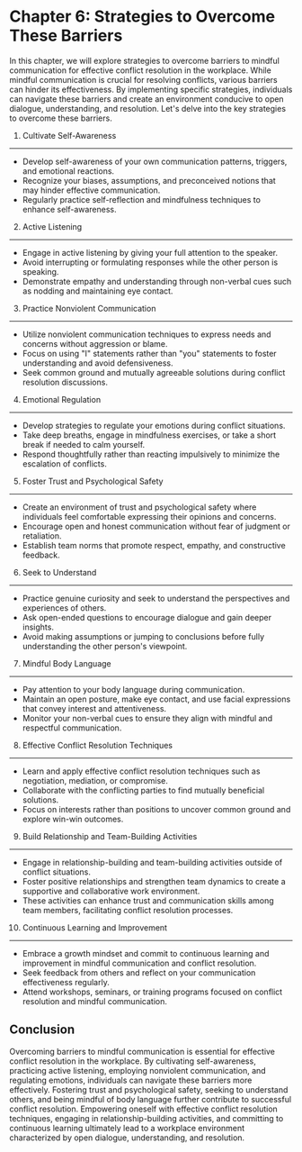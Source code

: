 Chapter 6: Strategies to Overcome These Barriers
================================================

In this chapter, we will explore strategies to overcome barriers to mindful communication for effective conflict resolution in the workplace. While mindful communication is crucial for resolving conflicts, various barriers can hinder its effectiveness. By implementing specific strategies, individuals can navigate these barriers and create an environment conducive to open dialogue, understanding, and resolution. Let's delve into the key strategies to overcome these barriers.

1. Cultivate Self-Awareness
---------------------------

* Develop self-awareness of your own communication patterns, triggers, and emotional reactions.
* Recognize your biases, assumptions, and preconceived notions that may hinder effective communication.
* Regularly practice self-reflection and mindfulness techniques to enhance self-awareness.

2. Active Listening
-------------------

* Engage in active listening by giving your full attention to the speaker.
* Avoid interrupting or formulating responses while the other person is speaking.
* Demonstrate empathy and understanding through non-verbal cues such as nodding and maintaining eye contact.

3. Practice Nonviolent Communication
------------------------------------

* Utilize nonviolent communication techniques to express needs and concerns without aggression or blame.
* Focus on using "I" statements rather than "you" statements to foster understanding and avoid defensiveness.
* Seek common ground and mutually agreeable solutions during conflict resolution discussions.

4. Emotional Regulation
-----------------------

* Develop strategies to regulate your emotions during conflict situations.
* Take deep breaths, engage in mindfulness exercises, or take a short break if needed to calm yourself.
* Respond thoughtfully rather than reacting impulsively to minimize the escalation of conflicts.

5. Foster Trust and Psychological Safety
----------------------------------------

* Create an environment of trust and psychological safety where individuals feel comfortable expressing their opinions and concerns.
* Encourage open and honest communication without fear of judgment or retaliation.
* Establish team norms that promote respect, empathy, and constructive feedback.

6. Seek to Understand
---------------------

* Practice genuine curiosity and seek to understand the perspectives and experiences of others.
* Ask open-ended questions to encourage dialogue and gain deeper insights.
* Avoid making assumptions or jumping to conclusions before fully understanding the other person's viewpoint.

7. Mindful Body Language
------------------------

* Pay attention to your body language during communication.
* Maintain an open posture, make eye contact, and use facial expressions that convey interest and attentiveness.
* Monitor your non-verbal cues to ensure they align with mindful and respectful communication.

8. Effective Conflict Resolution Techniques
-------------------------------------------

* Learn and apply effective conflict resolution techniques such as negotiation, mediation, or compromise.
* Collaborate with the conflicting parties to find mutually beneficial solutions.
* Focus on interests rather than positions to uncover common ground and explore win-win outcomes.

9. Build Relationship and Team-Building Activities
--------------------------------------------------

* Engage in relationship-building and team-building activities outside of conflict situations.
* Foster positive relationships and strengthen team dynamics to create a supportive and collaborative work environment.
* These activities can enhance trust and communication skills among team members, facilitating conflict resolution processes.

10. Continuous Learning and Improvement
---------------------------------------

* Embrace a growth mindset and commit to continuous learning and improvement in mindful communication and conflict resolution.
* Seek feedback from others and reflect on your communication effectiveness regularly.
* Attend workshops, seminars, or training programs focused on conflict resolution and mindful communication.

Conclusion
----------

Overcoming barriers to mindful communication is essential for effective conflict resolution in the workplace. By cultivating self-awareness, practicing active listening, employing nonviolent communication, and regulating emotions, individuals can navigate these barriers more effectively. Fostering trust and psychological safety, seeking to understand others, and being mindful of body language further contribute to successful conflict resolution. Empowering oneself with effective conflict resolution techniques, engaging in relationship-building activities, and committing to continuous learning ultimately lead to a workplace environment characterized by open dialogue, understanding, and resolution.
